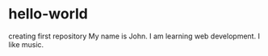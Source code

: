 # hello-world
creating first repository
My name is John. I am learning web development.
I like music.
